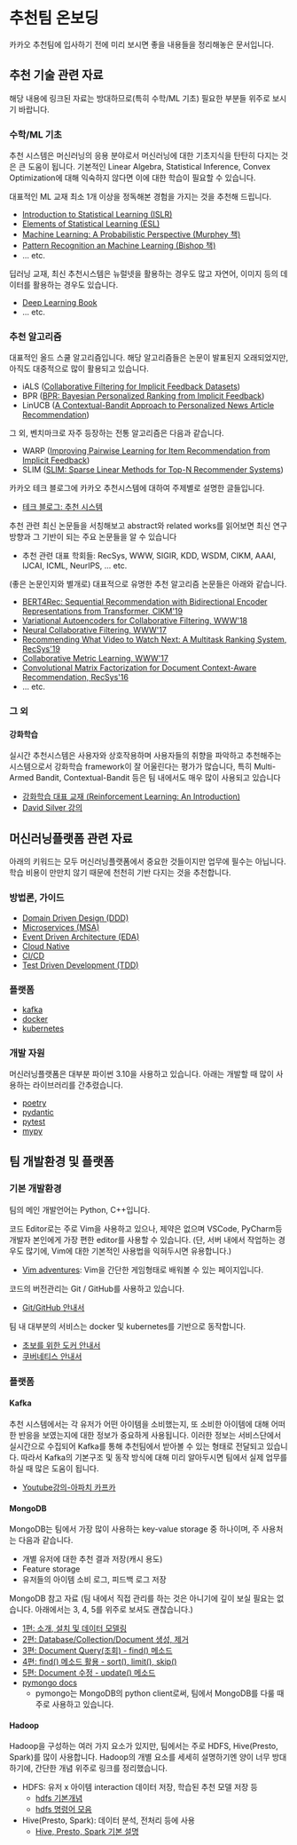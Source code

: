 # 추천팀 온보딩

카카오 추천팀에 입사하기 전에 미리 보시면 좋을 내용들을 정리해놓은 문서입니다.

## 추천 기술 관련 자료

해당 내용에 링크된 자료는 방대하므로(특히 수학/ML 기초) 필요한 부분들 위주로 보시기 바랍니다.

### 수학/ML 기초

추천 시스템은 머신러닝의 응용 분야로서 머신러닝에 대한 기초지식을 탄탄히 다지는 것은 큰 도움이 됩니다. 기본적인 Linear Algebra, Statistical Inference, Convex Optimization에 대해 익숙하지 않다면 이에 대한 학습이 필요할 수 있습니다.

대표적인 ML 교재 최소 1개 이상을 정독해본 경험을 가지는 것을 추천해 드립니다.

- [Introduction to Statistical Learning (ISLR)](https://www.statlearning.com/)
- [Elements of Statistical Learning (ESL)](https://hastie.su.domains/Papers/ESLII.pdf)
- [Machine Learning: A Probabilistic Perspective (Murphey 책)](https://probml.github.io/pml-book/)
- [Pattern Recognition an Machine Learning (Bishop 책)](https://www.microsoft.com/en-us/research/uploads/prod/2006/01/Bishop-Pattern-Recognition-and-Machine-Learning-2006.pdf)
- ... etc.

딥러닝 교재, 최신 추천시스템은 뉴럴넷을 활용하는 경우도 많고 자연어, 이미지 등의 데이터를 활용하는 경우도 있습니다.

- [Deep Learning Book](https://www.deeplearningbook.org/)
- ... etc.

### 추천 알고리즘

대표적인 올드 스쿨 알고리즘입니다. 해당 알고리즘들은 논문이 발표된지 오래되었지만, 아직도 대중적으로 많이 활용되고 있습니다.

- iALS ([Collaborative Filtering for Implicit Feedback Datasets](http://yifanhu.net/PUB/cf.pdf))
- BPR ([BPR: Bayesian Personalized Ranking from Implicit Feedback](https://arxiv.org/pdf/1205.2618.pdf))
- LinUCB ([A Contextual-Bandit Approach to Personalized News Article Recommendation](https://arxiv.org/pdf/1003.0146.pdf))

그 외, 벤치마크로 자주 등장하는 전통 알고리즘은 다음과 같습니다.

- WARP ([Improving Pairwise Learning for Item Recommendation from Implicit Feedback](http://webia.lip6.fr/~gallinar/gallinari/uploads/Teaching/WSDM2014-rendle.pdf))
- SLIM ([SLIM: Sparse Linear Methods for Top-N Recommender Systems](https://ieeexplore.ieee.org/abstract/document/6137254))

카카오 테크 블로그에 카카오 추천시스템에 대하여 주제별로 설명한 글들입니다.

- [테크 블로그: 추천 시스템](/README.md/#%EC%B6%94%EC%B2%9C-%EC%8B%9C%EC%8A%A4%ED%85%9C)

추천 관련 최신 논문들을 서칭해보고 abstract와 related works를 읽어보면 최신 연구 방향과 그 기반이 되는 주요 논문들을 알 수 있습니다

- 추천 관련 대표 학회들: RecSys, WWW, SIGIR, KDD, WSDM, CIKM, AAAI, IJCAI, ICML, NeurIPS, ... etc.

(좋은 논문인지와 별개로) 대표적으로 유명한 추천 알고리즘 논문들은 아래와 같습니다.

- [BERT4Rec: Sequential Recommendation with Bidirectional Encoder Representations from Transformer, CIKM'19](https://arxiv.org/abs/1904.06690)
- [Variational Autoencoders for Collaborative Filtering, WWW'18](https://dl.acm.org/doi/10.1145/3178876.3186150)
- [Neural Collaborative Filtering, WWW'17](https://dl.acm.org/doi/10.1145/3038912.3052569)
- [Recommending What Video to Watch Next: A Multitask Ranking System, RecSys'19](https://daiwk.github.io/assets/youtube-multitask.pdf)
- [Collaborative Metric Learning, WWW'17](https://vision.cornell.edu/se3/wp-content/uploads/2017/03/WWW-fp0554-hsiehA.pdf)
- [Convolutional Matrix Factorization for Document Context-Aware Recommendation, RecSys'16](http://uclab.khu.ac.kr/resources/publication/C_351.pdf)
- ... etc.

### 그 외

#### 강화학습

실시간 추천시스템은 사용자와 상호작용하며 사용자들의 취향을 파악하고 추천해주는 시스템으로서 강화학습 framework이 잘 어울린다는 평가가 많습니다, 특히 Multi-Armed Bandit, Contextual-Bandit 등은 팀 내에서도 매우 많이 사용되고 있습니다

- [강화학습 대표 교재 (Reinforcement Learning: An Introduction)](http://incompleteideas.net/book/the-book.html)
- [David Silver 강의](https://www.davidsilver.uk/teaching/)

## 머신러닝플랫폼 관련 자료

아래의 키워드는 모두 머신러닝플랫폼에서 중요한 것들이지만 업무에 필수는 아닙니다.
학습 비용이 만만치 않기 때문에 천천히 기반 다지는 것을 추천합니다.

### 방법론, 가이드

- [Domain Driven Design (DDD)](https://martinfowler.com/bliki/DomainDrivenDesign.html)
- [Microservices (MSA)](https://learn.microsoft.com/en-us/azure/architecture/guide/architecture-styles/microservices)
- [Event Driven Architecture (EDA)](https://learn.microsoft.com/en-us/azure/architecture/guide/architecture-styles/event-driven)
- [Cloud Native](https://learn.microsoft.com/en-us/dotnet/architecture/cloud-native/definition)
- [CI/CD](https://en.wikipedia.org/wiki/CI/CD)
- [Test Driven Development (TDD)](https://martinfowler.com/bliki/TestDrivenDevelopment.html)

### 플랫폼

- [kafka](https://kafka.apache.org/)
- [docker](https://www.docker.com/)
- [kubernetes](https://kubernetes.io/)

### 개발 자원

머신러닝플랫폼은 대부분 파이썬 3.10을 사용하고 있습니다.
아래는 개발할 때 많이 사용하는 라이브러리를 간추렸습니다.

- [poetry](https://python-poetry.org/)
- [pydantic](https://pydantic-docs.helpmanual.io/)
- [pytest](https://pytest.org)
- [mypy](mypy.readthedocs.io/)

## 팀 개발환경 및 플랫폼

### 기본 개발환경

팀의 메인 개발언어는 Python, C++입니다.

코드 Editor로는 주로 Vim을 사용하고 있으나, 제약은 없으며 VSCode, PyCharm등 개발자 본인에게 가장 편한 editor를 사용할 수 있습니다. (단, 서버 내에서 작업하는 경우도 많기에, Vim에 대한 기본적인 사용법을 익혀두시면 유용합니다.)

- [Vim adventures](https://vim-adventures.com/): Vim을 간단한 게임형태로 배워볼 수 있는 페이지입니다.

코드의 버전관리는 Git / GitHub를 사용하고 있습니다.

- [Git/GitHub 안내서](https://subicura.com/git/guide/)

팀 내 대부분의 서비스는 docker 및 kubernetes를 기반으로 동작합니다.

- [초보를 위한 도커 안내서](https://subicura.com/2017/01/19/docker-guide-for-beginners-1.html)
- [쿠버네티스 안내서](https://subicura.com/k8s/guide/#%E1%84%80%E1%85%A1%E1%84%8B%E1%85%B5%E1%84%83%E1%85%B3)

### 플랫폼

#### Kafka

추천 시스템에서는 각 유저가 어떤 아이템을 소비했는지, 또 소비한 아이템에 대해 어떠한 반응을 보였는지에 대한 정보가 중요하게 사용됩니다. 이러한 정보는 서비스단에서 실시간으로 수집되어 Kafka를 통해 추천팀에서 받아볼 수 있는 형태로 전달되고 있습니다. 따라서 Kafka의 기본구조 및 동작 방식에 대해 미리 알아두시면 팀에서 실제 업무를 하실 때 많은 도움이 됩니다.

- [Youtube강의-아파치 카프카](https://www.youtube.com/playlist?list=PL3Re5Ri5rZmkY46j6WcJXQYRlDRZSUQ1j)

#### MongoDB

MongoDB는 팀에서 가장 많이 사용하는 key-value storage 중 하나이며, 주 사용처는 다음과 같습니다.

- 개별 유저에 대한 추천 결과 저장(캐시 용도)
- Feature storage
- 유저들의 아이템 소비 로그, 피드백 로그 저장

MongoDB 참고 자료 (팀 내에서 직접 관리를 하는 것은 아니기에 깊이 보실 필요는 없습니다. 아래에서는 3, 4, 5를 위주로 보셔도 괜찮습니다.)

- [1편: 소개, 설치 및 데이터 모델링](https://velopert.com/436)
- [2편: Database/Collection/Document 생성, 제거](https://velopert.com/457)
- [3편: Document Query(조회) - find() 메소드](https://velopert.com/479)
- [4편: find() 메소드 활용 - sort(), limit(), skip()](https://velopert.com/516)
- [5편: Document 수정 - update() 메소드](https://velopert.com/545)
- [pymongo docs](https://pymongo.readthedocs.io/en/stable/)
  - pymongo는 MongoDB의 python client로써, 팀에서 MongoDB를 다룰 때 주로 사용하고 있습니다.

#### Hadoop

Hadoop을 구성하는 여러 가지 요소가 있지만, 팀에서는 주로 HDFS, Hive(Presto, Spark)를 많이 사용합니다. Hadoop의 개별 요소를 세세히 설명하기엔 양이 너무 방대하기에, 간단한 개념 위주로 링크를 정리했습니다.

- HDFS: 유저 x 아이템 interaction 데이터 저장, 학습된 추천 모델 저장 등
  - [hdfs 기본개념](https://kadensungbincho.tistory.com/30)
  - [hdfs 명령어 모음](https://blog.voidmainvoid.net/175)
- Hive(Presto, Spark): 데이터 분석, 전처리 등에 사용
  - [Hive, Presto, Spark 기본 설명](https://seoyoungh.github.io/data-science/distribute-system-1/)
